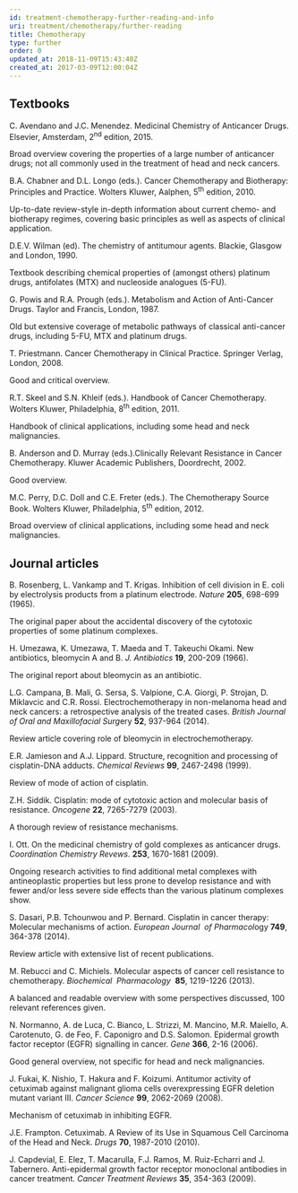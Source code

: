 ```yaml
---
id: treatment-chemotherapy-further-reading-and-info
uri: treatment/chemotherapy/further-reading
title: Chemotherapy
type: further
order: 0
updated_at: 2018-11-09T15:43:40Z
created_at: 2017-03-09T12:00:04Z
---
```


<h2>Textbooks</h2>
<p>C. Avendano and J.C. Menendez. Medicinal Chemistry of Anticancer
    Drugs. Elsevier, Amsterdam, 2<sup>nd</sup> edition, 2015.</p>
<aside>
    <p>Broad overview covering the properties of a large number
        of anticancer drugs; not all commonly used in the treatment
        of head and neck cancers.</p>
</aside>
<p>B.A. Chabner and D.L. Longo (eds.). Cancer Chemotherapy and Biotherapy:
    Principles and Practice. Wolters Kluwer, Aalphen, 5<sup>th</sup>    edition, 2010.</p>
<aside>
    <p>Up-to-date review-style in-depth information about current
        chemo- and biotherapy regimes, covering basic principles
        as well as aspects of clinical application.</p>
</aside>
<p>D.E.V. Wilman (ed). The chemistry of antitumour agents. Blackie,
    Glasgow and London, 1990.</p>
<aside>
    <p>Textbook describing chemical properties of (amongst others)
        platinum drugs, antifolates (MTX) and nucleoside analogues
        (5-FU).</p>
</aside>
<p>G. Powis and R.A. Prough (eds.). Metabolism and Action of Anti-Cancer
    Drugs. Taylor and Francis, London, 1987.</p>
<aside>
    <p>Old but extensive coverage of metabolic pathways of classical
        anti-cancer drugs, including 5-FU, MTX and platinum drugs.</p>
</aside>
<p>T. Priestmann. Cancer Chemotherapy in Clinical Practice. Springer
    Verlag, London, 2008.</p>
<aside>
    <p>Good and critical overview.</p>
</aside>
<p>R.T. Skeel and S.N. Khleif (eds.). Handbook of Cancer Chemotherapy.
    Wolters Kluwer, Philadelphia, 8<sup>th</sup> edition, 2011.</p>
<aside>
    <p>Handbook of clinical applications, including some head and
        neck malignancies.</p>
</aside>
<p>B. Anderson and D. Murray (eds.).Clinically Relevant Resistance
    in Cancer Chemotherapy. Kluwer Academic Publishers, Doordrecht,
    2002.</p>
<aside>
    <p>Good overview.</p>
</aside>
<p>M.C. Perry, D.C. Doll and C.E. Freter (eds.). The Chemotherapy
    Source Book. Wolters Kluwer, Philadelphia, 5<sup>th</sup>    edition, 2012.</p>
<aside>
    <p>Broad overview of clinical applications, including some head
        and neck malignancies.</p>
</aside>
<h2>Journal articles</h2>
<p>B. Rosenberg, L. Vankamp and T. Krigas. Inhibition of cell division
    in E. coli by electrolysis products from a platinum electrode.
    <i>Nature</i> <strong>205</strong>, 698-699 (1965).</p>
<aside>
    <p>The original paper about the accidental discovery of the
        cytotoxic properties of some platinum complexes.</p>
</aside>
<p>H. Umezawa, K. Umezawa, T. Maeda and T. Takeuchi Okami. New antibiotics,
    bleomycin A and B. <i>J. Antibiotics</i> <strong>19</strong>,
    200-209 (1966).</p>
<aside>
    <p>The original report about bleomycin as an antibiotic.</p>
</aside>
<p>L.G. Campana, B. Mali, G. Sersa, S. Valpione, C.A. Giorgi, P.
    Strojan, D. Miklavcic and C.R. Rossi. Electrochemotherapy
    in non-melanoma head and neck cancers: a retrospective analysis
    of the treated cases. <i>British Journal of Oral and Maxillofacial Surg</i>ery
    <strong>52</strong>, 937-964 (2014).</p>
<aside>
    <p>Review article covering role of bleomycin in electrochemotherapy.</p>
</aside>
<p>E.R. Jamieson and A.J. Lippard. Structure, recognition and processing
    of cisplatin-DNA adducts. <i>Chemical Reviews</i> <strong>99</strong>,
    2467-2498 (1999).</p>
<aside>
    <p>Review of mode of action of cisplatin.</p>
</aside>
<p>Z.H. Siddik. Cisplatin: mode of cytotoxic action and molecular
    basis of resistance. <i>Oncogene</i> <strong>22</strong>,
    7265-7279 (2003).</p>
<aside>
    <p>A thorough review of resistance mechanisms.</p>
</aside>
<p>I. Ott. On the medicinal chemistry of gold complexes as anticancer
    drugs. <i>Coordination Chemistry Revews</i>. <strong>253</strong>,
    1670-1681 (2009).</p>
<aside>
    <p>Ongoing research activities to find additional metal complexes
        with antineoplastic properties but less prone to develop
        resistance and with fewer and/or less severe side effects
        than the various platinum complexes show.</p>
</aside>
<p>S. Dasari, P.B. Tchounwou and P. Bernard. Cisplatin in cancer
    therapy: Molecular mechanisms of action. <i>European Journal  of Pharmacol</i>ogy
    <strong>749</strong>, 364-378 (2014).</p>
<aside>
    <p>Review article with extensive list of recent publications.</p>
</aside>
<p>M. Rebucci and C. Michiels. Molecular aspects of cancer cell
    resistance to chemotherapy. <i>Biochemical  Pharmacology</i>     <strong>85</strong>, 1219-1226 (2013).</p>
<aside>
    <p>A balanced and readable overview with some perspectives discussed,
        100 relevant references given.</p>
</aside>
<p>N. Normanno, A. de Luca, C. Bianco, L. Strizzi, M. Mancino, M.R.
    Maiello, A. Carotenuto, G. de Feo, F. Caponigro and D.S.
    Salomon. Epidermal growth factor receptor (EGFR) signalling
    in cancer. <i>Gene</i> <strong>366</strong>, 2-16 (2006).</p>
<aside>
    <p>Good general overview, not specific for head and neck malignancies.</p>
</aside>
<p>J. Fukai, K. Nishio, T. Hakura and F. Koizumi. Antitumor activity
    of cetuximab against malignant glioma cells overexpressing
    EGFR deletion mutant variant III. <i>Cancer Science</i> <strong>99</strong>,
    2062-2069 (2008).</p>
<aside>
    <p>Mechanism of cetuximab in inhibiting EGFR.</p>
</aside>
<p>J.E. Frampton. Cetuximab. A Review of its Use in Squamous Cell
    Carcinoma of the Head and Neck. <i>Drugs</i> <strong>70</strong>,
    1987-2010 (2010).</p>
<p>J. Capdevial, E. Elez, T. Macarulla, F.J. Ramos, M. Ruiz-Echarri
    and J. Tabernero. Anti-epidermal growth factor receptor monoclonal
    antibodies in cancer treatment. <i>Cancer Treatment Reviews</i>    <strong>35</strong>, 354-363 (2009).</p>
